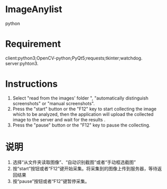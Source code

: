 # ImageAnylist
python
# Requirement
client:python3;OpenCV-python;PyQt5;requests;tkinter;watchdog.
server:pyhton3.
# Instructions 
1)	Select "read from the images' folder ", "automatically distinguish screenshots" or "manual  screenshots".
2)	Press the "start" button or the "F12" key to start collecting the image which to be analyzed,
     then the application will upload the collected image to the server and wait for the results .
3)	Press the "pause" button or the "F12" key to pause the collecting.

# 说明
1)	选择“从文件夹读取图像”、“自动识别截图”或者“手动框选截图”
2)	按“start”按钮或者“F12”键开始采集。将采集到的图像上传到服务器，等待返回结果
3)	按“pause”按钮或者“F12”键暂停采集。
